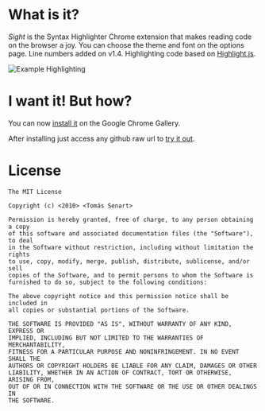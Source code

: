 What is it?
===========
*Sight* is the Syntax Highlighter Chrome extension that makes reading code on the browser a joy.
You can choose the theme and font on the options page. Line numbers added on v1.4.
Highlighting code based on [Highlight.js](https://github.com/isagalaev/highlight.js).

![Example Highlighting](https://chrome.google.com/extensions/img/epmaefhielclhlnmjofcdapbeepkmggh/1296014654.98/screenshot_big/19001)

I want it! But how?
===================
You can now [install it](http://chrome.google.com/extensions/detail/epmaefhielclhlnmjofcdapbeepkmggh) on the Google Chrome Gallery.

After installing just access any github raw url to [try it out](http://github.com/tsenart/sight/raw/master/js/inject.js).

License
=======
    The MIT License

    Copyright (c) <2010> <Tomás Senart>

    Permission is hereby granted, free of charge, to any person obtaining a copy
    of this software and associated documentation files (the "Software"), to deal
    in the Software without restriction, including without limitation the rights
    to use, copy, modify, merge, publish, distribute, sublicense, and/or sell
    copies of the Software, and to permit persons to whom the Software is
    furnished to do so, subject to the following conditions:

    The above copyright notice and this permission notice shall be included in
    all copies or substantial portions of the Software.

    THE SOFTWARE IS PROVIDED "AS IS", WITHOUT WARRANTY OF ANY KIND, EXPRESS OR
    IMPLIED, INCLUDING BUT NOT LIMITED TO THE WARRANTIES OF MERCHANTABILITY,
    FITNESS FOR A PARTICULAR PURPOSE AND NONINFRINGEMENT. IN NO EVENT SHALL THE
    AUTHORS OR COPYRIGHT HOLDERS BE LIABLE FOR ANY CLAIM, DAMAGES OR OTHER
    LIABILITY, WHETHER IN AN ACTION OF CONTRACT, TORT OR OTHERWISE, ARISING FROM,
    OUT OF OR IN CONNECTION WITH THE SOFTWARE OR THE USE OR OTHER DEALINGS IN
    THE SOFTWARE.